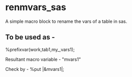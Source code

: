 # renmvars_sas
A simple macro block to rename the vars of a table in sas.

## To be used as - 
%prefixvar(work,tab1,my_,vars1);

Resultant macro variable - "mvars1"

Check by - %put |&mvars1|;
